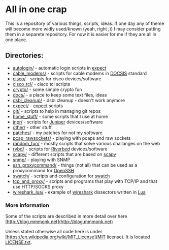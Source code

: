All in one crap
===============

This is a repository of various things, scripts, ideas. If one day any of theme will become more widly used/known (yeah, right ;))
I may consider putting them in a separete repository. For now it is easier for me if they are all in one place.

Directories:
------------

* [autologin/](autologin/) - automatic login scripts in [expect](http://expect.sourceforge.net/)
* [cable_modems/](cable_modems/) - scripts for cable modems in [DOCSIS](https://en.wikipedia.org/wiki/DOCSIS) standard
* [cisco/](cisco/) - scripts for cisco devices/software
* [cisco_tcl/](cisco_tcl/) - cisco tcl scripts
* [crypto/](crypto/) - some simple crypto fun
* [docs/](docs/) - a place to keep some text files, ideas
* [dsbl_cleanup/](dsbl_cleanup/) - dsbl cleanup - doesn't work anymore
* [expect/](expect/) - [expect](http://expect.sourceforge.net/) scripts
* [git/](git/) - scripts to help in managing git repos
* [home_stuff/](home_stuff/) - some scripts that I use at home
* [jnpr/](jnpr/) - scripts for [Juniper](http://www.juniper.net) devices/software
* [other/](other/) - other stuff
* [patches/](patches/) - my patches for not my software
* [pcap_rawsockets/](pcap_rawsockets/) - playing with pcaps and raw sockets
* [random_fun/](random_fun/) - mostly scripts that solve various challanges on the web
* [rvbd/](rvbd/) - scripts for [Riverbed](http://www.riverbed.com) devices/software
* [scapy/](scapy/) - different scripts that are based on [scapy](http://www.secdev.org/projects/scapy/)
* [snmp/](snmp/) - playing with SNMP
* [ssh_proxycommand/](ssh_proxycommand/) - things (not all) that can be used as a proxycommand for [OpenSSH](http://www.openssh.org/)
* [swatch/](swatch/) - scripts and configuration for [swatch](http://sourceforge.net/projects/swatch/)
* [tcp_and_proxy/](tcp_and_proxy/) - scripts and programs that play with TCP/IP and that use HTTP/SOCKS proxy
* [wireshark_lua/](wireshark_lua/) - example of [wireshark](https://www.wireshark.org/) dissectors written in [Lua](http://www.lua.org/)

### More information

Some of the scripts are described in more detail over here [http://blog.mmmonk.net](http://blog.mmmonk.net)

Unless stated otherwise  all code here is under [https://en.wikipedia.org/wiki/MIT_License](MIT license).
It is located [LICENSE.txt](here).
